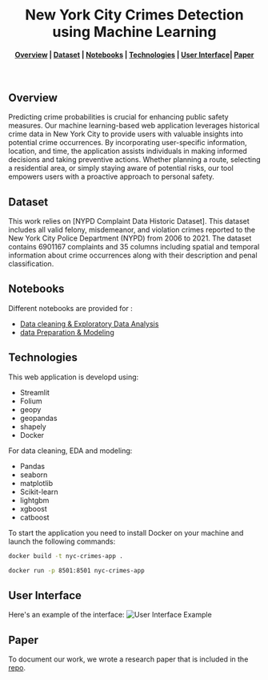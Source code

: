<h1 align="center">
  <br>
  New York City Crimes Detection using Machine Learning

</h1>

<div align="center">
  <h4>
    <a href="#Overview">Overview</a> |
    <a href="#dataset">Dataset</a> |
    <a href="#Research">Notebooks</a> |
    <a href="#technologies">Technologies</a> |
    <a href="#User Interface">User Interface</a>|
    <a href="#paper">Paper</a>
  </h4>
</div>

<br>

## Overview

Predicting crime probabilities is crucial for enhancing public safety measures. Our machine learning-based web application leverages historical crime data in New York City to provide users with valuable insights into potential crime occurrences. By incorporating user-specific information, location, and time, the application assists individuals in making informed decisions and taking preventive actions. Whether planning a route, selecting a residential area, or simply staying aware of potential risks, our tool empowers users with a proactive approach to personal safety.

## Dataset

This work relies on [NYPD Complaint Data Historic Dataset]. This dataset includes all valid felony, misdemeanor, and violation crimes reported to the New York City Police Department (NYPD) from 2006 to 2021. The dataset contains 6901167 complaints and 35 columns including spatial and temporal information about crime occurrences along with their description and penal classification.

## Notebooks

Different notebooks are provided for :
- [Data cleaning & Exploratory Data Analysis](https://github.com/KaouechMohamed/NYC-Crimes-Application/blob/main/research/EDA.ipynb)
- [data Preparation & Modeling](https://github.com/KaouechMohamed/NYC-Crimes-Application/blob/main/research/Modeling.ipynb)

## Technologies

This web application is developd using:
- Streamlit
- Folium
- geopy
- geopandas
- shapely
- Docker

For data cleaning, EDA and modeling:
- Pandas
- seaborn
- matplotlib
- Scikit-learn
- lightgbm
- xgboost
- catboost

To start the application you need to install Docker on your machine and launch the following commands:
```sh
docker build -t nyc-crimes-app .
```
```sh
docker run -p 8501:8501 nyc-crimes-app
```

## User Interface



Here's an example of the interface:
![User Interface Example](interface.png)

## Paper

To document our work, we wrote a research paper that is included in the [repo]().
